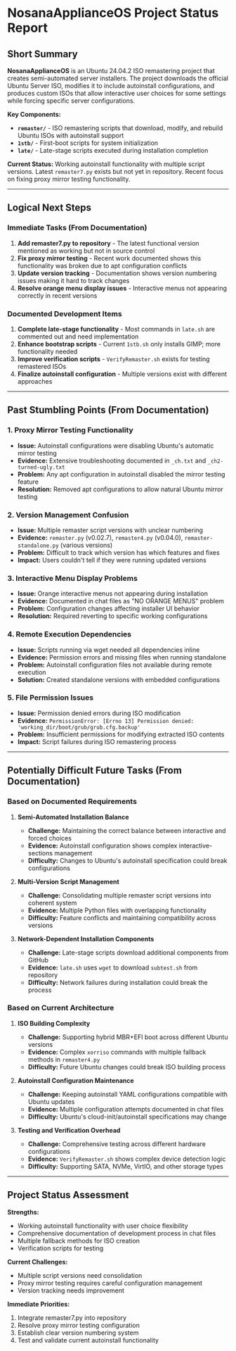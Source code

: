 # NosanaApplianceOS Project Status Report

## Short Summary

**NosanaApplianceOS** is an Ubuntu 24.04.2 ISO remastering project that creates semi-automated server installers. The project downloads the official Ubuntu Server ISO, modifies it to include autoinstall configurations, and produces custom ISOs that allow interactive user choices for some settings while forcing specific server configurations.

**Key Components:**
- **`remaster/`** - ISO remastering scripts that download, modify, and rebuild Ubuntu ISOs with autoinstall support
- **`1stb/`** - First-boot scripts for system initialization  
- **`late/`** - Late-stage scripts executed during installation completion

**Current Status:** Working autoinstall functionality with multiple script versions. Latest `remaster7.py` exists but not yet in repository. Recent focus on fixing proxy mirror testing functionality.

---

## Logical Next Steps

### Immediate Tasks (From Documentation)
1. **Add remaster7.py to repository** - The latest functional version mentioned as working but not in source control
2. **Fix proxy mirror testing** - Recent work documented shows this functionality was broken due to apt configuration conflicts
3. **Update version tracking** - Documentation shows version numbering issues making it hard to track changes
4. **Resolve orange menu display issues** - Interactive menus not appearing correctly in recent versions

### Documented Development Items
1. **Complete late-stage functionality** - Most commands in `late.sh` are commented out and need implementation
2. **Enhance bootstrap scripts** - Current `1stb.sh` only installs GIMP; more functionality needed
3. **Improve verification scripts** - `VerifyRemaster.sh` exists for testing remastered ISOs
4. **Finalize autoinstall configuration** - Multiple versions exist with different approaches

---

## Past Stumbling Points (From Documentation)

### 1. **Proxy Mirror Testing Functionality**
- **Issue:** Autoinstall configurations were disabling Ubuntu's automatic mirror testing
- **Evidence:** Extensive troubleshooting documented in `_ch.txt` and `_ch2-turned-ugly.txt`
- **Problem:** Any apt configuration in autoinstall disabled the mirror testing feature
- **Resolution:** Removed apt configurations to allow natural Ubuntu mirror testing

### 2. **Version Management Confusion**
- **Issue:** Multiple remaster script versions with unclear numbering
- **Evidence:** `remaster.py` (v0.02.7), `remaster4.py` (v0.04.0), `remaster-standalone.py` (various versions)
- **Problem:** Difficult to track which version has which features and fixes
- **Impact:** Users couldn't tell if they were running updated versions

### 3. **Interactive Menu Display Problems**
- **Issue:** Orange interactive menus not appearing during installation
- **Evidence:** Documented in chat files as "NO ORANGE MENUS" problem
- **Problem:** Configuration changes affecting installer UI behavior
- **Resolution:** Required reverting to specific working configurations

### 4. **Remote Execution Dependencies**
- **Issue:** Scripts running via wget needed all dependencies inline
- **Evidence:** Permission errors and missing files when running standalone
- **Problem:** Autoinstall configuration files not available during remote execution
- **Solution:** Created standalone versions with embedded configurations

### 5. **File Permission Issues**
- **Issue:** Permission denied errors during ISO modification
- **Evidence:** `PermissionError: [Errno 13] Permission denied: 'working_dir/boot/grub/grub.cfg.backup'`
- **Problem:** Insufficient permissions for modifying extracted ISO contents
- **Impact:** Script failures during ISO remastering process

---

## Potentially Difficult Future Tasks (From Documentation)

### Based on Documented Requirements

1. **Semi-Automated Installation Balance**
   - **Challenge:** Maintaining the correct balance between interactive and forced choices
   - **Evidence:** Autoinstall configuration shows complex interactive-sections management
   - **Difficulty:** Changes to Ubuntu's autoinstall specification could break configurations

2. **Multi-Version Script Management**  
   - **Challenge:** Consolidating multiple remaster script versions into coherent system
   - **Evidence:** Multiple Python files with overlapping functionality
   - **Difficulty:** Feature conflicts and maintaining compatibility across versions

3. **Network-Dependent Installation Components**
   - **Challenge:** Late-stage scripts download additional components from GitHub
   - **Evidence:** `late.sh` uses `wget` to download `subtest.sh` from repository
   - **Difficulty:** Network failures during installation could break the process

### Based on Current Architecture

1. **ISO Building Complexity**
   - **Challenge:** Supporting hybrid MBR+EFI boot across different Ubuntu versions
   - **Evidence:** Complex `xorriso` commands with multiple fallback methods in `remaster4.py`
   - **Difficulty:** Future Ubuntu changes could break ISO building process

2. **Autoinstall Configuration Maintenance**
   - **Challenge:** Keeping autoinstall YAML configurations compatible with Ubuntu updates
   - **Evidence:** Multiple configuration attempts documented in chat files
   - **Difficulty:** Ubuntu's cloud-init/autoinstall specifications may change

3. **Testing and Verification Overhead**
   - **Challenge:** Comprehensive testing across different hardware configurations
   - **Evidence:** `VerifyRemaster.sh` shows complex device detection logic
   - **Difficulty:** Supporting SATA, NVMe, VirtIO, and other storage types

---

## Project Status Assessment

**Strengths:**
- Working autoinstall functionality with user choice flexibility
- Comprehensive documentation of development process in chat files
- Multiple fallback methods for ISO creation
- Verification scripts for testing

**Current Challenges:**
- Multiple script versions need consolidation
- Proxy mirror testing requires careful configuration management
- Version tracking needs improvement

**Immediate Priorities:**
1. Integrate remaster7.py into repository
2. Resolve proxy mirror testing configuration
3. Establish clear version numbering system
4. Test and validate current autoinstall functionality